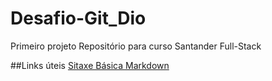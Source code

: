 # Desafio-Git_Dio
Primeiro projeto
Repositório para curso Santander Full-Stack

##Links úteis
[Sitaxe Básica Markdown](https://www.markdownguide.org/basic-syntax/)
